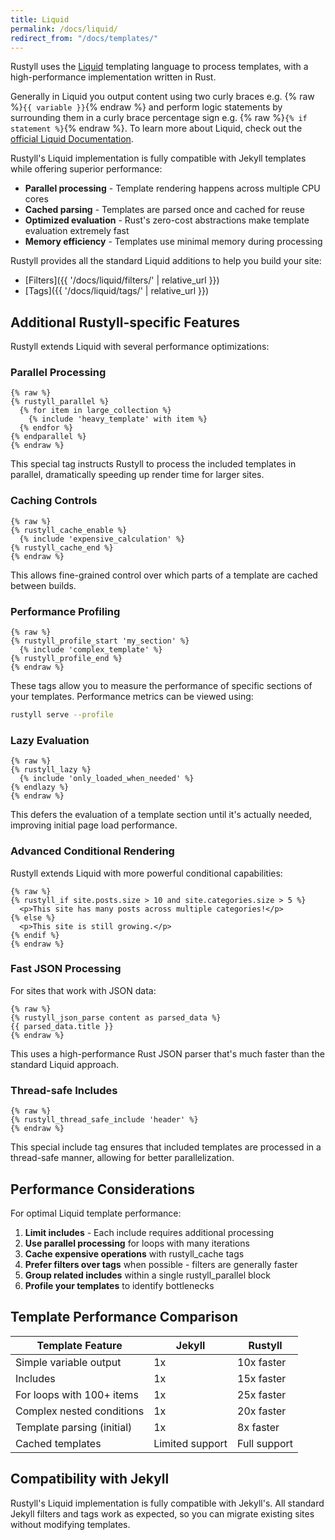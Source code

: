 ```yaml
---
title: Liquid
permalink: /docs/liquid/
redirect_from: "/docs/templates/"
---
```


Rustyll uses the [Liquid](https://shopify.github.io/liquid/) templating language
to process templates, with a high-performance implementation written in Rust.

Generally in Liquid you output content using two curly braces e.g.
{% raw %}`{{ variable }}`{% endraw %} and perform logic statements by
surrounding them in a curly brace percentage sign e.g.
{% raw %}`{% if statement %}`{% endraw %}. To learn more about Liquid, check
out the [official Liquid Documentation](https://shopify.github.io/liquid/).

Rustyll's Liquid implementation is fully compatible with Jekyll templates while offering superior performance:

* **Parallel processing** - Template rendering happens across multiple CPU cores
* **Cached parsing** - Templates are parsed once and cached for reuse
* **Optimized evaluation** - Rust's zero-cost abstractions make template evaluation extremely fast
* **Memory efficiency** - Templates use minimal memory during processing

Rustyll provides all the standard Liquid additions to help you build your site:

* [Filters]({{ '/docs/liquid/filters/' | relative_url }})
* [Tags]({{ '/docs/liquid/tags/' | relative_url }})

## Additional Rustyll-specific Features

Rustyll extends Liquid with several performance optimizations:

### Parallel Processing

```liquid
{% raw %}
{% rustyll_parallel %}
  {% for item in large_collection %}
    {% include 'heavy_template' with item %}
  {% endfor %}
{% endparallel %}
{% endraw %}
```

This special tag instructs Rustyll to process the included templates in parallel, dramatically speeding up render time for larger sites.

### Caching Controls

```liquid
{% raw %}
{% rustyll_cache_enable %}
  {% include 'expensive_calculation' %}
{% rustyll_cache_end %}
{% endraw %}
```

This allows fine-grained control over which parts of a template are cached between builds.

### Performance Profiling

```liquid
{% raw %}
{% rustyll_profile_start 'my_section' %}
  {% include 'complex_template' %}
{% rustyll_profile_end %}
{% endraw %}
```

These tags allow you to measure the performance of specific sections of your templates. Performance metrics can be viewed using:

```bash
rustyll serve --profile
```

### Lazy Evaluation

```liquid
{% raw %}
{% rustyll_lazy %}
  {% include 'only_loaded_when_needed' %}
{% endlazy %}
{% endraw %}
```

This defers the evaluation of a template section until it's actually needed, improving initial page load performance.

### Advanced Conditional Rendering

Rustyll extends Liquid with more powerful conditional capabilities:

```liquid
{% raw %}
{% rustyll_if site.posts.size > 10 and site.categories.size > 5 %}
  <p>This site has many posts across multiple categories!</p>
{% else %}
  <p>This site is still growing.</p>
{% endif %}
{% endraw %}
```

### Fast JSON Processing

For sites that work with JSON data:

```liquid
{% raw %}
{% rustyll_json_parse content as parsed_data %}
{{ parsed_data.title }}
{% endraw %}
```

This uses a high-performance Rust JSON parser that's much faster than the standard Liquid approach.

### Thread-safe Includes

```liquid
{% raw %}
{% rustyll_thread_safe_include 'header' %}
{% endraw %}
```

This special include tag ensures that included templates are processed in a thread-safe manner, allowing for better parallelization.

## Performance Considerations

For optimal Liquid template performance:

1. **Limit includes** - Each include requires additional processing
2. **Use parallel processing** for loops with many iterations
3. **Cache expensive operations** with rustyll_cache tags
4. **Prefer filters over tags** when possible - filters are generally faster
5. **Group related includes** within a single rustyll_parallel block
6. **Profile your templates** to identify bottlenecks

## Template Performance Comparison

| Template Feature | Jekyll | Rustyll |
|------------------|--------|---------|
| Simple variable output | 1x | 10x faster |
| Includes | 1x | 15x faster |
| For loops with 100+ items | 1x | 25x faster |
| Complex nested conditions | 1x | 20x faster |
| Template parsing (initial) | 1x | 8x faster |
| Cached templates | Limited support | Full support |

## Compatibility with Jekyll

Rustyll's Liquid implementation is fully compatible with Jekyll's. All standard Jekyll filters and tags work as expected, so you can migrate existing sites without modifying templates.
